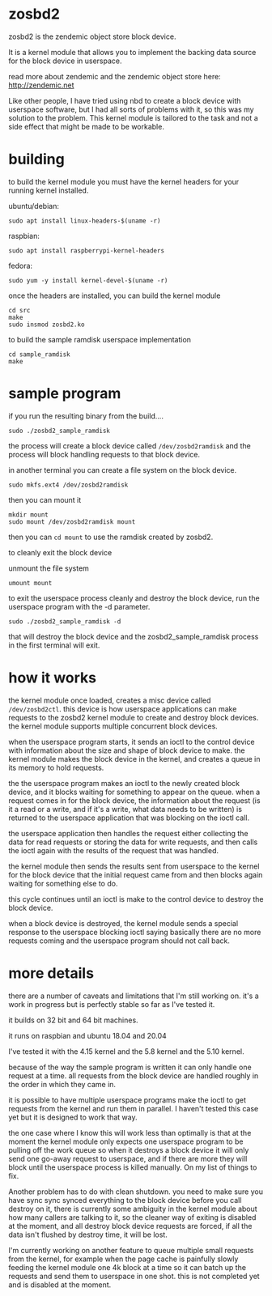 # zosbd2


zosbd2 is the zendemic object store block device.

It is a kernel module that allows you to implement the backing data source for the block device in userspace.

read more about zendemic and the zendemic object store here: http://zendemic.net

Like other people, I have tried using nbd to create a block device with userspace software, but I had all sorts of problems with it, so this was my solution to the problem. This kernel module is tailored to the task and not a side effect that might be made to be workable.


# building

to build the kernel module you must have the kernel headers for your running kernel installed.

ubuntu/debian:

```sudo apt install linux-headers-$(uname -r)```

raspbian:

```sudo apt install raspberrypi-kernel-headers```

fedora:

```sudo yum -y install kernel-devel-$(uname -r)```

once the headers are installed, you can build the kernel module

```
cd src
make
sudo insmod zosbd2.ko
```

to build the sample ramdisk userspace implementation

```
cd sample_ramdisk
make
```


# sample program

if you run the resulting binary from the build....

```
sudo ./zosbd2_sample_ramdisk
```
the process will create a block device called `/dev/zosbd2ramdisk`  and the process will block handling requests to that block device.

in another terminal you can create a file system on the block device.

```
sudo mkfs.ext4 /dev/zosbd2ramdisk
```
then you can mount it

```
mkdir mount
sudo mount /dev/zosbd2ramdisk mount
```

then you can `cd mount` to use the ramdisk created by zosbd2.

to cleanly exit the block device

unmount the file system
```
umount mount
```

to exit the userspace process cleanly and destroy the block device, run the userspace program with the -d parameter.

```
sudo ./zosbd2_sample_ramdisk -d
```

that will destroy the block device and the zosbd2_sample_ramdisk process in the first terminal will exit.



# how it works

the kernel module once loaded, creates a misc device called `/dev/zosbd2ctl`.
this device is how userspace applications can make requests to the zosbd2 kernel module to create and destroy block devices. the kernel module supports multiple concurrent block devices.

when the userspace program starts, it sends an ioctl to the control device with information about the size and shape of block device to make.
the kernel module makes the block device in the kernel, and creates a queue in its memory to hold requests.

the the userspace program makes an ioctl to the newly created block device, and it blocks waiting for something to appear on the queue.
when a request comes in for the block device, the information about the request (is it a read or a write, and if it's a write, what data needs to be written) is returned to the userspace application that was blocking on the ioctl call.

the userspace application then handles the request either collecting the data for read requests or storing the data for write requests, and then calls the ioctl again with the results of the request that was handled.

the kernel module then sends the results sent from userspace to the kernel for the block device that the initial request came from and then blocks again waiting for something else to do.

this cycle continues until an ioctl is make to the control device to destroy the block device.

when a block device is destroyed, the kernel module sends a special response to the userspace blocking ioctl saying basically there are no more requests coming and the userspace program should not call back.


# more details

there are a number of caveats and limitations that I'm still working on. it's a work in progress but is perfectly stable so far as I've tested it.

it builds on 32 bit and 64 bit machines.

it runs on raspbian and ubuntu 18.04 and 20.04

I've tested it with the 4.15 kernel and the 5.8 kernel and the 5.10 kernel.

because of the way the sample program is written it can only handle one request at a time.
all requests from the block device are handled roughly in the order in which they came in.

it is possible to have multiple userspace programs make the ioctl to get requests from the kernel and run them in parallel. I haven't tested this case yet but it is designed to work that way.

the one case where I know this will work less than optimally is that at the moment the kernel module only expects one userspace program to be pulling off the work queue so when it destroys a block device it will only send one go-away request to userspace, and if there are more they will block until the userspace process is killed manually. On my list of things to fix.

Another problem has to do with clean shutdown.
you need to make sure you have sync sync synced everything to the block device before you call destroy on it, there is currently some ambiguity in the kernel module about how many callers are talking to it, so the cleaner way of exiting is disabled at the moment, and all destroy block device requests are forced, if all the data isn't flushed by destroy time, it will be lost.

I'm currently working on another feature to queue multiple small requests from the kernel, for example when the page cache is painfully slowly feeding the kernel module one 4k block at a time so it can batch up the requests and send them to userspace in one shot. this is not completed yet and is disabled at the moment.





